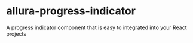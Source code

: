 # allura-progress-indicator
A progress indicator component that is easy to integrated into your React projects
